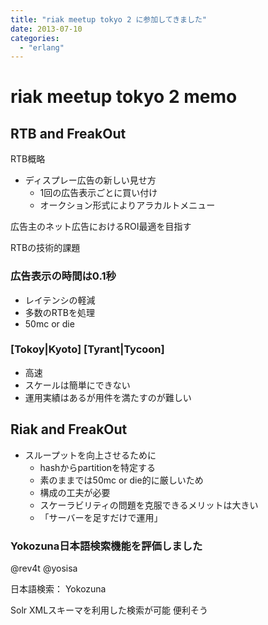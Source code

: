 ```yaml
---
title: "riak meetup tokyo 2 に参加してきました"
date: 2013-07-10
categories:
  - "erlang"
---
```


# riak meetup tokyo 2 memo

## RTB and FreakOut

RTB概略

* ディスプレー広告の新しい見せ方
  * 1回の広告表示ごとに買い付け
  * オークション形式によりアラカルトメニュー

広告主のネット広告におけるROI最適を目指す

RTBの技術的課題

### 広告表示の時間は0.1秒

* レイテンシの軽減
* 多数のRTBを処理
* 50mc or die

### [Tokoy|Kyoto] [Tyrant|Tycoon]

* 高速
* スケールは簡単にできない
* 運用実績はあるが用件を満たすのが難しい

## Riak and FreakOut

* スループットを向上させるために
  * hashからpartitionを特定する
  * 素のままでは50mc or die的に厳しいため
  * 構成の工夫が必要
  * スケーラビリティの問題を克服できるメリットは大きい
  * 「サーバーを足すだけで運用」

### Yokozuna日本語検索機能を評価しました

@rev4t @yosisa

日本語検索： Yokozuna

Solr XMLスキーマを利用した検索が可能
便利そう
